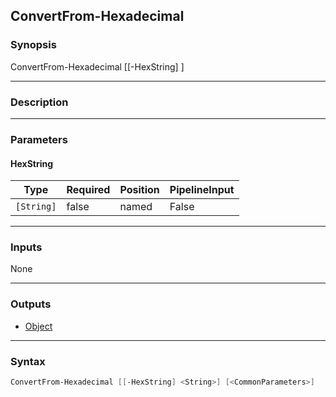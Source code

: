 ConvertFrom-Hexadecimal
-----------------------

### Synopsis
ConvertFrom-Hexadecimal [[-HexString] <string>]

---

### Description

---

### Parameters
#### **HexString**

|Type      |Required|Position|PipelineInput|
|----------|--------|--------|-------------|
|`[String]`|false   |named   |False        |

---

### Inputs
None

---

### Outputs
* [Object](https://learn.microsoft.com/en-us/dotnet/api/System.Object)

---

### Syntax
```PowerShell
ConvertFrom-Hexadecimal [[-HexString] <String>] [<CommonParameters>]
```
